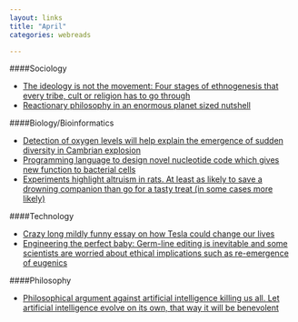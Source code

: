 ```yaml
---
layout: links
title: "April"
categories: webreads

---
```


####Sociology
  * [The ideology is not the movement: Four stages of ethnogenesis that every tribe, cult or religion
  has to go through](http://slatestarcodex.com/2016/04/04/the-ideology-is-not-the-movement/)
  * [Reactionary philosophy in an enormous planet sized nutshell](http://slatestarcodex.com/2013/03/03/reactionary-philosophy-in-an-enormous-planet-sized-nutshell/)

####Biology/Bioinformatics
  * [Detection of oxygen levels will help explain the emergence of sudden diversity in Cambrian explosion](http://www.nature.com/news/what-sparked-the-cambrian-explosion-1.19379)
  * [Programming language to design novel nucleotide code which gives new function to bacterial cells](https://www.sciencedaily.com/releases/2016/03/160331154001.htm)
  * [Experiments highlight altruism in rats. At least as likely to save a drowning companion than go for a tasty treat (in some cases more likely)](http://www.sciencemag.org/news/2015/05/rats-forsake-chocolate-save-drowning-companion)

####Technology
  * [Crazy long mildly funny essay on how Tesla could change our lives](http://www.nature.com/news/what-sparked-the-cambrian-explosion-1.19379)
  * [Engineering the perfect baby: Germ-line editing is inevitable and some scientists are worried about ethical implications 
  such as re-emergence of eugenics](https://www.technologyreview.com/s/535661/engineering-the-perfect-baby/) 

####Philosophy
  * [Philosophical argument against artificial intelligence killing us all. Let artificial intelligence evolve on its own, that way it will be benevolent](http://www.slate.com/articles/technology/future_tense/2016/04/the_philosophical_argument_against_artificial_intelligence_killing_us_all.html)
